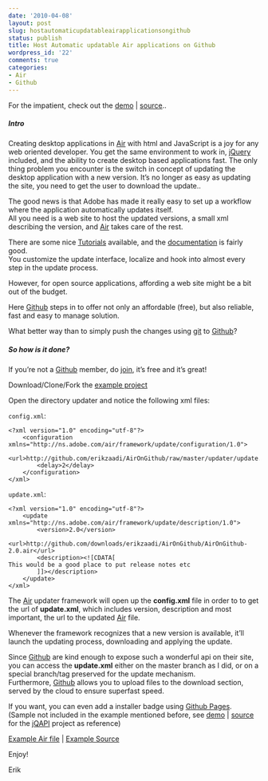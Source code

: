 ```yaml
---
date: '2010-04-08'
layout: post
slug: hostautomaticupdatableairapplicationsongithub
status: publish
title: Host Automatic updatable Air applications on Github
wordpress_id: '22'
comments: true
categories:
- Air
- Github
---
```


For the impatient, check out the [demo](http://github.com/downloads/erikzaadi/AirOnGithub/AirOnGithub-v1.0.air) | [source](http://github.com/erikzaadi/AirOnGithub)..

##### Intro

Creating desktop applications in [Air](http://www.adobe.com/products/air/) with html and JavaScript is a joy for any web oriented developer.
You get the same environment to work in, [jQuery](http://jquery.com) included, and the ability to create desktop based applications fast.
The only thing problem you encounter is the switch in concept of updating the desktop application with a new version.
It’s no longer as easy as updating the site, you need to get the user to download the update..

The good news is that Adobe has made it really easy to set up a workflow where the application automatically updates itself.      
All you need is a web site to host the updated versions, a small xml describing the version, and [Air](http://www.adobe.com/products/air/) takes care of the rest.

 
There are some nice [Tutorials](http://www.adobe.com/devnet/air/ajax/quickstart/update_framework.html) available, and the [documentation](http://help.adobe.com/en_US/AIR/1.5/devappshtml/WS5b3ccc516d4fbf351e63e3d118666ade46-7ff2.html#WS9CD40F06-4DD7-4230-B56A-88AA27541A1E) is fairly good.       
You customize the update interface, localize and hook into almost every step in the update process.

However, for open source applications, affording a web site might be a bit out of the budget.

Here [Github](http://github.com) steps in to offer not only an affordable (free), but also reliable, fast and easy to manage solution.

What better way than to simply push the changes using [git](http://git-scm.com/) to [Github](http://github.com)?

##### So how is it done?

If you’re not a [Github](http://github.com) member, do [join](https://github.com/signup/free), it’s free and it’s great! 

Download/Clone/Fork the [example project](http://github.com/erikzaadi/AirOnGithub)

Open the directory updater and notice the following xml files:

`config.xml`:

```
<?xml version="1.0" encoding="utf-8"?>  
    <configuration xmlns="http://ns.adobe.com/air/framework/update/configuration/1.0">  
        <url>http://github.com/erikzaadi/AirOnGithub/raw/master/updater/update.xml</url>  
        <delay>2</delay>  
    </configuration>  
</xml>
```

`update.xml`:

```
<?xml version="1.0" encoding="utf-8"?>  
    <update xmlns="http://ns.adobe.com/air/framework/update/description/1.0">  
        <version>2.0</version>  
        <url>http://github.com/downloads/erikzaadi/AirOnGithub/AirOnGithub-2.0.air</url>  
        <description><![CDATA[  
This would be a good place to put release notes etc  
        ]]></description>  
    </update>  
</xml>

```


The [Air](http://www.adobe.com/products/air/) updater framework will open up the **config.xml** file in order to to get the url of **update.xml**, which includes version, description and most important, the url to the updated [Air](http://www.adobe.com/products/air/) file.

Whenever the framework recognizes that a new version is available, it’ll launch the updating process, downloading and applying the update.

Since [Github](http://github.com) are kind enough to expose such a wonderful api on their site, you can access the **update.xml** either on the master branch as I did, or on a special branch/tag preserved for the update mechanism.       
Furthermore, [Github](http://github.com) allows you to upload files to the download section, served by the cloud to ensure superfast speed.

If you want, you can even add a installer badge using [Github Pages](http://pages.github.com/).       
(Sample not included in the example mentioned before, see [demo](http://jqapi.erikzaadi.com/badge/) | [source](http://github.com/erikzaadi/jqapi/tree/master/air/badge/) for the [jQAPI](http://jQAPI.com) project as reference)

[Example Air file](http://github.com/downloads/erikzaadi/AirOnGithub/AirOnGithub-v1.0.air) | [Example Source](http://github.com/erikzaadi/AirOnGithub)

 
Enjoy!

Erik
